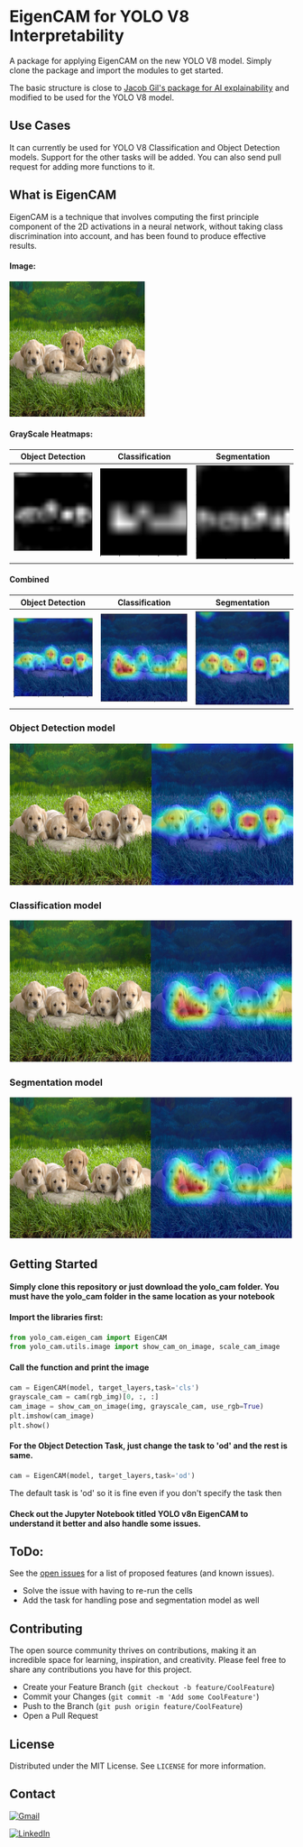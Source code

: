 
# EigenCAM for YOLO V8 Interpretability

A package for applying EigenCAM on the new YOLO V8 model. Simply clone the package and import the modules to get started.

The basic structure is close to [Jacob Gil's package for AI explainability](https://github.com/jacobgil/pytorch-grad-cam) and modified to be used for the YOLO V8 model.



## Use Cases 

It can currently be used for YOLO V8 Classification and Object Detection models. Support for the other tasks will be added. You can also send pull request for adding more functions to it.

## What is EigenCAM
EigenCAM is a technique that involves computing the first principle component of the 2D activations in a neural network, without taking class discrimination into account, and has been found to produce effective results.

#### Image:

<img src="images/puppies.jpg" alt="puppies" width="240" height="240">


#### GrayScale Heatmaps:

| Object Detection  | Classification  | Segmentation  |
| -------- | -------- | -------- |
| ![od3.png](images/od3.png)  | ![cls3.png](images/cls3.png) | ![seg3.png](images/seg3.png) |

#### Combined

| Object Detection  | Classification  | Segmentation  |
| -------- | -------- | -------- |
| ![od1.png](images/od1.png)  | ![cls1.png](images/cls1.png) | ![cls1.png](images/seg1.png) |

### Object Detection model
![od2.png](images/od2.png)

### Classification model
![cls2.png](images/cls2.png)

### Segmentation model
![cls2.png](images/cls2.png)



## Getting Started

#### Simply clone this repository or just download the yolo_cam folder. You must have the yolo_cam folder in the same location as your notebook

#### Import the libraries first:
```python
from yolo_cam.eigen_cam import EigenCAM
from yolo_cam.utils.image import show_cam_on_image, scale_cam_image
```

#### Call the function and print the image

```python
cam = EigenCAM(model, target_layers,task='cls')
grayscale_cam = cam(rgb_img)[0, :, :]
cam_image = show_cam_on_image(img, grayscale_cam, use_rgb=True)
plt.imshow(cam_image)
plt.show()
```

#### For the Object Detection Task, just change the task to 'od' and the rest is same.

```python
cam = EigenCAM(model, target_layers,task='od')
```
The default task is 'od' so it is fine even if you don't specify the task then

#### Check out the Jupyter Notebook titled YOLO v8n EigenCAM to understand it better and also handle some issues.


## ToDo:

See the [open issues](https://github.com/rigvedrs/Yolo-V8-CAM/issues) for a list of proposed features (and known issues).

- Solve the issue with having to re-run the cells
- Add the task for handling pose and segmentation model as well




## Contributing

The open source community thrives on contributions, making it an incredible space for learning, inspiration, and creativity. Please feel free to share any contributions you have for this project.

-  Create your Feature Branch (`git checkout -b feature/CoolFeature`)
-  Commit your Changes (`git commit -m 'Add some CoolFeature'`)
-  Push to the Branch (`git push origin feature/CoolFeature`)
-  Open a Pull Request



## License

Distributed under the MIT License. See `LICENSE` for more information.
## Contact
[![Gmail](https://img.shields.io/badge/Gmail-D14836?style=for-the-badge&logo=gmail&logoColor=white "My email ID")](mailto:rigvedrs@gmail.com)

[![LinkedIn](https://img.shields.io/badge/LinkedIn-0077B5?style=for-the-badge&logo=linkedin&logoColor=white "Visit my LinkedIn profile")](https://www.linkedin.com/in/rigvedrs/)



